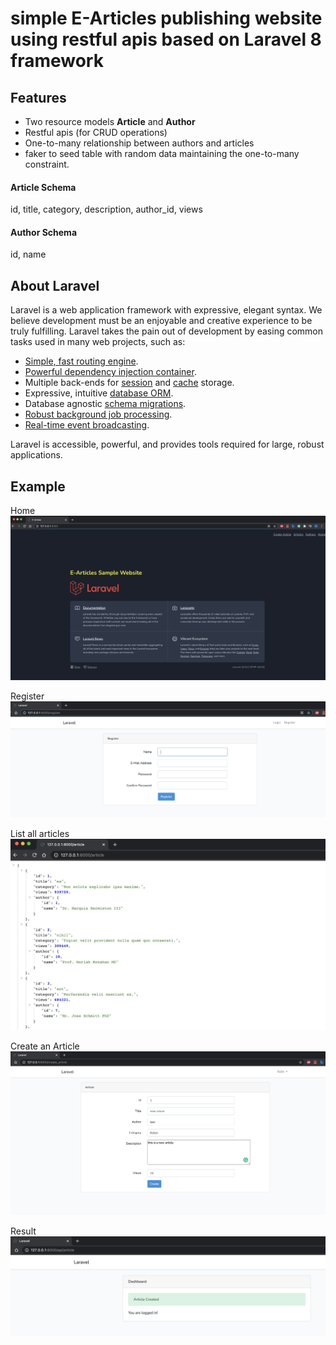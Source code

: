 # simple E-Articles publishing website using restful apis based on Laravel 8 framework
## Features
- Two resource models __Article__ and __Author__
- Restful apis (for CRUD operations)
- One-to-many relationship between authors and articles
- faker to seed table with random data maintaining the one-to-many constraint.

#### Article Schema 
 id, title, category, description, author_id, views
#### Author Schema
id, name

## About Laravel

Laravel is a web application framework with expressive, elegant syntax. We believe development must be an enjoyable and creative experience to be truly fulfilling. Laravel takes the pain out of development by easing common tasks used in many web projects, such as:

- [Simple, fast routing engine](https://laravel.com/docs/routing).
- [Powerful dependency injection container](https://laravel.com/docs/container).
- Multiple back-ends for [session](https://laravel.com/docs/session) and [cache](https://laravel.com/docs/cache) storage.
- Expressive, intuitive [database ORM](https://laravel.com/docs/eloquent).
- Database agnostic [schema migrations](https://laravel.com/docs/migrations).
- [Robust background job processing](https://laravel.com/docs/queues).
- [Real-time event broadcasting](https://laravel.com/docs/broadcasting).

Laravel is accessible, powerful, and provides tools required for large, robust applications.


## Example
Home
![alt text](https://github.com/rohit25s/article-laravel-php-rest/blob/master/images/home.png?raw=true)

Register
![alt text](https://github.com/rohit25s/article-laravel-php-rest/blob/master/images/register.png?raw=true)

List all articles
![alt text](https://github.com/rohit25s/article-laravel-php-rest/blob/master/images/list_articles.png?raw=true)

Create an Article
![alt text](https://github.com/rohit25s/article-laravel-php-rest/blob/master/images/post.png?raw=true)

Result
![alt text](https://github.com/rohit25s/article-laravel-php-rest/blob/master/images/posted.png?raw=true)
